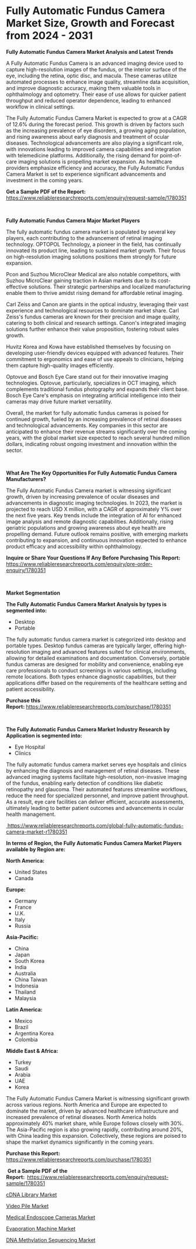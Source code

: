 <p><h1>Fully Automatic Fundus Camera Market Size, Growth and Forecast from 2024 - 2031</h1></p><p><strong>Fully Automatic Fundus Camera Market Analysis and Latest Trends</strong></p>
<p><p>A Fully Automatic Fundus Camera is an advanced imaging device used to capture high-resolution images of the fundus, or the interior surface of the eye, including the retina, optic disc, and macula. These cameras utilize automated processes to enhance image quality, streamline data acquisition, and improve diagnostic accuracy, making them valuable tools in ophthalmology and optometry. Their ease of use allows for quicker patient throughput and reduced operator dependence, leading to enhanced workflow in clinical settings.</p><p>The Fully Automatic Fundus Camera Market is expected to grow at a CAGR of 12.6% during the forecast period. This growth is driven by factors such as the increasing prevalence of eye disorders, a growing aging population, and rising awareness about early diagnosis and treatment of ocular diseases. Technological advancements are also playing a significant role, with innovations leading to improved camera capabilities and integration with telemedicine platforms. Additionally, the rising demand for point-of-care imaging solutions is propelling market expansion. As healthcare providers emphasize efficiency and accuracy, the Fully Automatic Fundus Camera Market is set to experience significant advancements and investment in the coming years.</p></p>
<p><strong>Get a Sample PDF of the Report:&nbsp;</strong> <a href="https://www.reliableresearchreports.com/enquiry/request-sample/1780351?utm_campaign=117&utm_medium=2&utm_source=Github&utm_content=ia&utm_term=18112024&utm_id=fully-automatic-fundus-camera">https://www.reliableresearchreports.com/enquiry/request-sample/1780351</a></p>
<p>&nbsp;</p>
<p><strong>Fully Automatic Fundus Camera Major Market Players</strong></p>
<p><p>The fully automatic fundus camera market is populated by several key players, each contributing to the advancement of retinal imaging technology. OPTOPOL Technology, a pioneer in the field, has continually innovated its product line, leading to sustained market growth. Their focus on high-resolution imaging solutions positions them strongly for future expansion.</p><p>Pcon and Suzhou MicroClear Medical are also notable competitors, with Suzhou MicroClear gaining traction in Asian markets due to its cost-effective solutions. Their strategic partnerships and localized manufacturing enable them to thrive amidst rising demand for affordable retinal imaging.</p><p>Carl Zeiss and Canon are giants in the optical industry, leveraging their vast experience and technological resources to dominate market share. Carl Zeiss's fundus cameras are known for their precision and image quality, catering to both clinical and research settings. Canon's integrated imaging solutions further enhance their value proposition, fostering robust sales growth.</p><p>Huvitz Korea and Kowa have established themselves by focusing on developing user-friendly devices equipped with advanced features. Their commitment to ergonomics and ease of use appeals to clinicians, helping them capture high-quality images efficiently.</p><p>Optovue and Bosch Eye Care stand out for their innovative imaging technologies. Optovue, particularly, specializes in OCT imaging, which complements traditional fundus photography and expands their client base. Bosch Eye Care's emphasis on integrating artificial intelligence into their cameras may drive future market versatility.</p><p>Overall, the market for fully automatic fundus cameras is poised for continued growth, fueled by an increasing prevalence of retinal diseases and technological advancements. Key companies in this sector are anticipated to enhance their revenue streams significantly over the coming years, with the global market size expected to reach several hundred million dollars, indicating robust ongoing investment and innovation within the sector.</p></p>
<p>&nbsp;</p>
<p><strong>What Are The Key Opportunities For Fully Automatic Fundus Camera Manufacturers?</strong></p>
<p><p>The Fully Automatic Fundus Camera market is witnessing significant growth, driven by increasing prevalence of ocular diseases and advancements in diagnostic imaging technologies. In 2023, the market is projected to reach USD X million, with a CAGR of approximately Y% over the next five years. Key trends include the integration of AI for enhanced image analysis and remote diagnostic capabilities. Additionally, rising geriatric populations and growing awareness about eye health are propelling demand. Future outlook remains positive, with emerging markets contributing to expansion, and continuous innovation expected to enhance product efficacy and accessibility within ophthalmology.</p></p>
<p><strong>Inquire or Share Your Questions If Any Before Purchasing This Report:</strong> <a href="https://www.reliableresearchreports.com/enquiry/pre-order-enquiry/1780351?utm_campaign=117&utm_medium=2&utm_source=Github&utm_content=ia&utm_term=18112024&utm_id=fully-automatic-fundus-camera">https://www.reliableresearchreports.com/enquiry/pre-order-enquiry/1780351</a></p>
<p>&nbsp;</p>
<p><strong>Market Segmentation</strong></p>
<p><strong>The Fully Automatic Fundus Camera Market Analysis by types is segmented into:</strong></p>
<p><ul><li>Desktop</li><li>Portable</li></ul></p>
<p><p>The fully automatic fundus camera market is categorized into desktop and portable types. Desktop fundus cameras are typically larger, offering high-resolution imaging and advanced features suited for clinical environments, allowing for detailed examinations and documentation. Conversely, portable fundus cameras are designed for mobility and convenience, enabling eye care professionals to conduct screenings in various settings, including remote locations. Both types enhance diagnostic capabilities, but their applications differ based on the requirements of the healthcare setting and patient accessibility.</p></p>
<p><strong>Purchase this Report:&nbsp;</strong><a href="https://www.reliableresearchreports.com/purchase/1780351?utm_campaign=117&utm_medium=2&utm_source=Github&utm_content=ia&utm_term=18112024&utm_id=fully-automatic-fundus-camera">https://www.reliableresearchreports.com/purchase/1780351</a></p>
<p>&nbsp;</p>
<p><strong>The Fully Automatic Fundus Camera Market Industry Research by Application is segmented into:</strong></p>
<p><ul><li>Eye Hospital</li><li>Clinics</li></ul></p>
<p><p>The fully automatic fundus camera market serves eye hospitals and clinics by enhancing the diagnosis and management of retinal diseases. These advanced imaging systems facilitate high-resolution, non-invasive imaging of the fundus, enabling early detection of conditions like diabetic retinopathy and glaucoma. Their automated features streamline workflows, reduce the need for specialized personnel, and improve patient throughput. As a result, eye care facilities can deliver efficient, accurate assessments, ultimately leading to better patient outcomes and advancements in ocular health management.</p></p>
<p><a href="https://www.reliableresearchreports.com/global-fully-automatic-fundus-camera-market-r1780351?utm_campaign=117&utm_medium=2&utm_source=Github&utm_content=ia&utm_term=18112024&utm_id=fully-automatic-fundus-camera">&nbsp;https://www.reliableresearchreports.com/global-fully-automatic-fundus-camera-market-r1780351</a></p>
<p><strong>In terms of Region, the Fully Automatic Fundus Camera Market Players available by Region are:</strong></p>
<p>
    <p> <strong> North America: </strong>
        <ul>
            <li>United States</li>
            <li>Canada</li>
        </ul>
        </p> 
    <p> <strong> Europe: </strong>
        <ul>
            <li>Germany</li>
            <li>France</li>
            <li>U.K.</li>
            <li>Italy</li>
            <li>Russia</li>
        </ul>
        </p> 
    <p> <strong> Asia-Pacific: </strong>
        <ul>
            <li>China</li>
            <li>Japan</li>
            <li>South Korea</li>
            <li>India</li>
            <li>Australia</li>
            <li>China Taiwan</li>
            <li>Indonesia</li>
            <li>Thailand</li>
            <li>Malaysia</li>
        </ul>
        </p> 
    <p> <strong> Latin America: </strong>
        <ul>
            <li>Mexico</li>
            <li>Brazil</li>
            <li>Argentina Korea</li>
            <li>Colombia</li>
        </ul>
        </p> 
    <p> <strong> Middle East & Africa: </strong>
        <ul>
            <li>Turkey</li>
            <li>Saudi</li>
            <li>Arabia</li>
            <li>UAE</li>
            <li>Korea</li>
        </ul>
    </p>
    </p>
<p><p>The Fully Automatic Fundus Camera Market is witnessing significant growth across various regions. North America and Europe are expected to dominate the market, driven by advanced healthcare infrastructure and increased prevalence of retinal diseases. North America holds approximately 40% market share, while Europe follows closely with 30%. The Asia-Pacific region is also growing rapidly, contributing around 20%, with China leading this expansion. Collectively, these regions are poised to shape the market dynamics significantly in the coming years.</p></p>
<p><strong>Purchase this Report: </strong><a href="https://www.reliableresearchreports.com/purchase/1780351?utm_campaign=117&utm_medium=2&utm_source=Github&utm_content=ia&utm_term=18112024&utm_id=fully-automatic-fundus-camera">https://www.reliableresearchreports.com/purchase/1780351</a></p>
<p>&nbsp;<strong>Get a Sample PDF of the Report:&nbsp;&nbsp;</strong><a href="https://www.reliableresearchreports.com/enquiry/request-sample/1780351?utm_campaign=117&utm_medium=2&utm_source=Github&utm_content=ia&utm_term=18112024&utm_id=fully-automatic-fundus-camera">https://www.reliableresearchreports.com/enquiry/request-sample/1780351</a></p>
<p><strong></strong></p>
<p><p><a href="https://issuu.com/reportprime-2/docs/cdna-library-market-size-2030.pptx_82c3280eed1bce?utm_campaign=117&utm_medium=2&utm_source=Github&utm_content=ia&utm_term=18112024&utm_id=fully-automatic-fundus-camera">cDNA Library Market</a></p><p><a href="https://www.linkedin.com/pulse/navigating-global-video-pile-market-from-trends-strategy-2024-2kvze?utm_campaign=117&utm_medium=2&utm_source=Github&utm_content=ia&utm_term=18112024&utm_id=fully-automatic-fundus-camera">Video Pile Market</a></p><p><a href="https://github.com/HobertDavis43/Market-Research-Report-List-1/blob/main/medical-endoscope-cameras-market.md?utm_campaign=117&utm_medium=2&utm_source=Github&utm_content=ia&utm_term=18112024&utm_id=fully-automatic-fundus-camera">Medical Endoscope Cameras Market</a></p><p><a href="https://www.linkedin.com/pulse/future-innovation-global-evaporation-machine-market-growth-prhxe?utm_campaign=117&utm_medium=2&utm_source=Github&utm_content=ia&utm_term=18112024&utm_id=fully-automatic-fundus-camera">Evaporation Machine Market</a></p><p><a href="https://issuu.com/reportprime-2/docs/dna-methylation-sequencing-market-s_4785da9ccc9ebf?utm_campaign=117&utm_medium=2&utm_source=Github&utm_content=ia&utm_term=18112024&utm_id=fully-automatic-fundus-camera">DNA Methylation Sequencing Market</a></p></p>